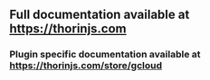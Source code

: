 ## Full documentation available at https://thorinjs.com

### Plugin specific documentation available at https://thorinjs.com/store/gcloud